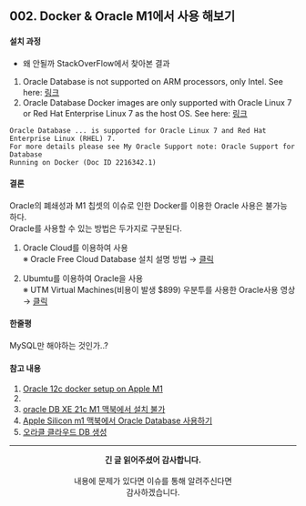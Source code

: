 ## 002. Docker & Oracle M1에서 사용 해보기

#### 설치 과정


- 왜 안될까 StackOverFlow에서 찾아본 결과 
 1. Oracle Database is not supported on ARM processors, only Intel. See here: [링크](https://github.com/oracle/docker-images/issues/1814)
 2. Oracle Database Docker images are only supported with Oracle Linux 7 or Red Hat Enterprise Linux 7 as the host OS. See here: [링크](https://github.com/oracle/docker-images/tree/main/OracleDatabase/SingleInstance)

```text
Oracle Database ... is supported for Oracle Linux 7 and Red Hat Enterprise Linux (RHEL) 7. 
For more details please see My Oracle Support note: Oracle Support for Database 
Running on Docker (Doc ID 2216342.1)
```


#### 결론

 Oracle의 폐쇄성과 M1 칩셋의 이슈로 인한 Docker를 이용한 Oracle 사용은 불가능 하다.<br/>
 Oracle를 사용할 수 있는 방법은 두가지로 구분된다.
 
  1. Oracle Cloud를 이용하여 사용<br/>
    ※ Oracle Free Cloud Database 설치 설명 방법 → [클릭](https://www.youtube.com/watch?v=3RJ5jMi8YUQ)<br/>
    
  2. Ubumtu를 이용하여 Oracle을 사용<br/>
    ※ UTM Virtual Machines(비용이 발생 $899) 우분투를 사용한 Oracle사용 영상 → [클릭](https://www.youtube.com/watch?v=eUKhW1Gde-A&t=6s)

#### 한줄평

 MySQL만 해야하는 것인가..?

#### 참고 내용

1. [Oracle 12c docker setup on Apple M1](https://stackoverflow.com/questions/68605011/oracle-12c-docker-setup-on-apple-m1)
2. []()
3. [oracle DB XE 21c M1 맥북에서 설치 불가](https://emflant.tistory.com/275)
4. [Apple Silicon m1 맥북에서 Oracle Database 사용하기](https://shanepark.tistory.com/208)
5. [오라클 클라우드 DB 생성](https://ssdragon.tistory.com/41)

---
<div align="center">
  <b>긴 글 읽어주셨어 감사합니다.</b><br/><br/>
  내용에 문제가 있다면 이슈를 통해 알려주신다면 <br>
  감사하겠습니다.
</div>
